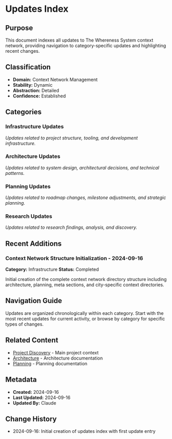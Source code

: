# Updates Index

## Purpose
This document indexes all updates to The Whereness System context network, providing navigation to category-specific updates and highlighting recent changes.

## Classification
- **Domain:** Context Network Management
- **Stability:** Dynamic
- **Abstraction:** Detailed
- **Confidence:** Established

## Categories

### Infrastructure Updates
*Updates related to project structure, tooling, and development infrastructure.*

### Architecture Updates
*Updates related to system design, architectural decisions, and technical patterns.*

### Planning Updates
*Updates related to roadmap changes, milestone adjustments, and strategic planning.*

### Research Updates
*Updates related to research findings, analysis, and discovery.*

## Recent Additions

### Context Network Structure Initialization - 2024-09-16
**Category:** Infrastructure
**Status:** Completed

Initial creation of the complete context network directory structure including architecture, planning, meta sections, and city-specific context directories.

## Navigation Guide
Updates are organized chronologically within each category. Start with the most recent updates for current activity, or browse by category for specific types of changes.

## Related Content
- [Project Discovery](../../discovery.md) - Main project context
- [Architecture](../../architecture/) - Architecture documentation
- [Planning](../../planning/) - Planning documentation

## Metadata
- **Created:** 2024-09-16
- **Last Updated:** 2024-09-16
- **Updated By:** Claude

## Change History
- 2024-09-16: Initial creation of updates index with first update entry